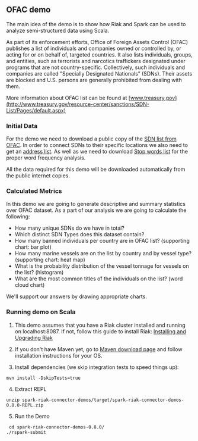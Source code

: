 ## OFAC demo
The main idea of the demo is to show how Riak and Spark can be used to analyze semi-structured data using Scala.

As part of its enforcement efforts, Office of Foreign Assets Control (OFAC) publishes a list of individuals and companies owned or controlled by, or acting for or on behalf of, targeted countries. It also lists individuals, groups, and entities, such as terrorists and narcotics traffickers designated under programs that are not country-specific. Collectively, such individuals and companies are called "Specially Designated Nationals” (SDNs). Their assets are blocked and U.S. persons are generally prohibited from dealing with them.

More information about OFAC list can be found at [www.treasury.gov](http://www.treasury.gov/resource-center/sanctions/SDN-List/Pages/default.aspx)

### Initial Data
For the demo we need to download a public copy of the [SDN list from OFAC](http://www.treasury.gov/ofac/downloads/sdn.csv).
In order to connect SDNs to their specific locations we also need to get an [address list](http://www.treasury.gov/ofac/downloads/add.csv).
As well as we need  to download [Stop words list](https://en.wikipedia.org/wiki/Stop_words) for the proper word frequency analysis.

All the data required for this demo will be downloaded automatically from the public internet copies.

### Calculated Metrics
In this demo we are going to generate descriptive and summary statistics over OFAC dataset. As a part of our analysis we are going to calculate the following:

* How many unique SDNs do we have in total?
* Which distinct SDN Types does this dataset contain?
* How many banned individuals per country are in OFAC list? (supporting chart: bar plot)
* How many marine vessels are on the list by country and by vessel type? (supporting chart: heat map)
* What is the probability distribution of the vessel tonnage for vessels on the list? (histogram) 
* What are the most common titles of the individuals on the list? (word cloud chart)

We'll support our answers by drawing appropriate charts. 

### Running demo on Scala

1. This demo assumes that you have a Riak cluster installed and running on localhost:8087. If not, follow this guide to install Riak: [Installing and Upgrading Riak](http://docs.basho.com/riak/latest/ops/building/installing/)

2. If you don't have Maven yet, go to [Maven download page](https://maven.apache.org/download.cgi) and follow installation instructions for your OS.

3. Install dependencies (we skip integration tests to speed things up):
```
mvn install -DskipTests=true
```

4. Extract REPL
```
unzip spark-riak-connector-demos/target/spark-riak-connector-demos-0.8.0-REPL.zip
```

5. Run the Demo
```
 cd spark-riak-connector-demos-0.8.0/
./rspark-submit
```
